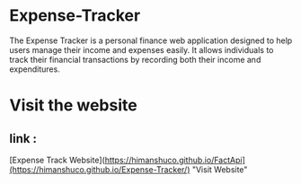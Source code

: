 # Expense-Tracker
The Expense Tracker is a personal finance web application designed to help users manage their income and expenses easily. It allows individuals to track their financial transactions by recording both their income and expenditures.

# Visit the website 
  ## link : 
  [Expense Track Website](https://himanshuco.github.io/FactApi](https://himanshuco.github.io/Expense-Tracker/) "Visit Website"
